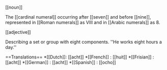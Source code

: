 [[noun]]

The [[cardinal numeral]] occurring after [[seven]] and before [[nine]], represented in [[Roman numerals]] as VIII and in [[Arabic numerals]] as 8.

[[adjective]]

Describing a set or group with eight components. ''He works eight hours a day.''

==Translations==
*[[Dutch]]: [[acht]]
*[[French]] : [[huit]]
*[[Frisian]] : [[acht]]
*[[German]] : [[acht]]
*[[Spanish]] : [[ocho]]